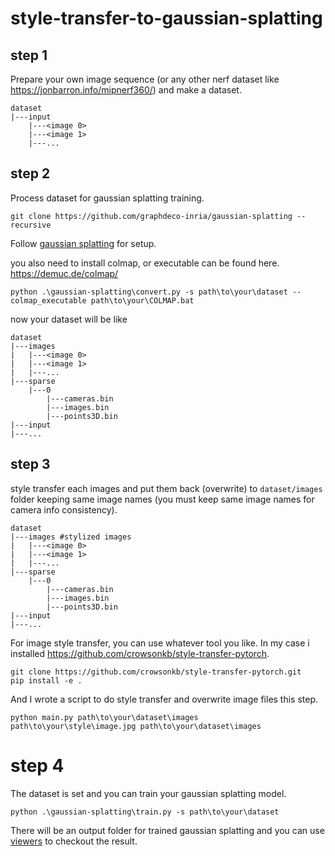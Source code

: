 # style-transfer-to-gaussian-splatting

## step 1
Prepare your own image sequence (or any other nerf dataset like https://jonbarron.info/mipnerf360/) and make a dataset.

```
dataset
|---input
    |---<image 0>
    |---<image 1>
    |---...
```

## step 2
Process dataset for gaussian splatting training.

```
git clone https://github.com/graphdeco-inria/gaussian-splatting --recursive
```
Follow [gaussian splatting](https://github.com/graphdeco-inria/gaussian-splatting) for setup. 

you also need to install colmap, or executable can be found here. https://demuc.de/colmap/
```
python .\gaussian-splatting\convert.py -s path\to\your\dataset --colmap_executable path\to\your\COLMAP.bat
```
now your dataset will be like
```
dataset
|---images
|   |---<image 0>
|   |---<image 1>
|   |---...
|---sparse
    |---0
        |---cameras.bin
        |---images.bin
        |---points3D.bin
|---input
|---...
```
## step 3
style transfer each images and put them back (overwrite) to `dataset/images` folder keeping same image names (you must keep same image names for camera info consistency).
```
dataset
|---images #stylized images
|   |---<image 0>
|   |---<image 1>
|   |---...
|---sparse
    |---0
        |---cameras.bin
        |---images.bin
        |---points3D.bin
|---input
|---...
```

For image style transfer, you can use whatever tool you like.
In my case i installed https://github.com/crowsonkb/style-transfer-pytorch. 
```
git clone https://github.com/crowsonkb/style-transfer-pytorch.git
pip install -e .
```
And I wrote a script to do style transfer and overwrite image files this step.
```
python main.py path\to\your\dataset\images path\to\your\style\image.jpg path\to\your\dataset\images
```

# step 4
The dataset is set and you can train your gaussian splatting model.
```
python .\gaussian-splatting\train.py -s path\to\your\dataset
```
There will be an output folder for trained gaussian splatting and you can use [viewers](https://github.com/graphdeco-inria/gaussian-splatting#pre-built-windows-binaries) to checkout the result. 
